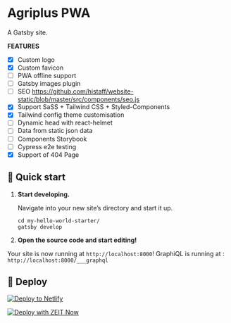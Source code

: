 # Agriplus PWA

A Gatsby site.

__FEATURES__

* [x] Custom logo
* [x] Custom favicon
* [ ] PWA offline support
* [ ] Gatsby images plugin
* [ ] SEO https://github.com/histaff/website-static/blob/master/src/components/seo.js
* [x] Support SaSS + Tailwind CSS + Styled-Components
* [x] Tailwind config theme customisation
* [ ] Dynamic head with react-helmet
* [ ] Data from static json data
* [ ] Components Storybook
* [ ] Cypress e2e testing
* [x] Support of 404 Page

## 🚀 Quick start

1.  **Start developing.**

    Navigate into your new site’s directory and start it up.

    ```shell
    cd my-hello-world-starter/
    gatsby develop
    ```

1.  **Open the source code and start editing!**

  Your site is now running at `http://localhost:8000`!
  GraphiQL is running at : `http://localhost:8000/___graphql`

## 💫 Deploy

[![Deploy to Netlify](https://www.netlify.com/img/deploy/button.svg)](https://app.netlify.com/start/deploy?repository=https://github.com/mikamboo/gatsby-starter-hello-world)

[![Deploy with ZEIT Now](https://zeit.co/button)](https://zeit.co/import/project?template=https://github.com/mikamboo/gatsby-starter-hello-world)